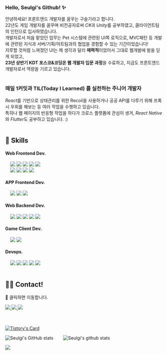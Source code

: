 <!-- ![header](https://capsule-render.vercel.app/api?type=waving&color=auto&height=200&section=header&text=Seulgi's&nbsp;Profile&fontSize=60&animation=fadeIn&fontColor=323931&fontAlignY=38) -->
### Hello, Seulgi's Github! :sparkles:
안녕하세요!
프론트엔드 개발자를 꿈꾸는 구슬기라고 합니다. <br/>
22년도 게임 개발자를 꿈꾸며 비전공자로써 <i>C#</i>과 <i>Unity</i>를 공부하였고, 클라이언트팀의 인턴으로 입사하였습니다.<br/>
개발자로서 처음 맡았던 업무는 Pet 시스템에 관련된 UI쪽 로직으로, MVC패턴 등 개발에 관련된 지식과 서버/기획/아트팀과의 협업을 경험할 수 있는 기간이었습니다! <br/>
지루할 것처럼 느껴졌던 UI는 제 생각과 달리 <strong>매력적</strong>이었어서 그대로 웹개발에 발을 딛게 되었고, <br/>
<strong>23년 상반기 KDT 포스코&코딩온 웹 개발자 입문 과정</strong>을 수료하고, 지금도 프론트엔드 개발자로서 역량을 기르고 있습니다.<br/><br/>
### 매일 1커밋과 TIL(Today I Learned) 를 실천하는 주니어 개발자
<i>React</i>를 기반으로 상태관리를 위한 Recoil을 사용하거나 공공 API를 다루기 위해 프록시 우회를 해보는 등 여러 작업을 수행하고 있습니다. <br/>
특히나 웹 페이지의 반응형 작업을 하다가 크로스 플랫폼에 관심이 생겨, <i>React Native</i> 와 <i>Flutter</i>도 공부하고 있습니다. :) <br/><br/>
<div style={{ display: 'flex', }}>
  <h2>🔨 Skills</h3>
  <div style={{ display: 'flex', }}>
    <h4>Web Frontend Dev.</h4>
    &nbsp;&nbsp;&nbsp;
    <img src="https://img.shields.io/badge/HTML5-E34F26?style=flat-square&logo=HTML5&logoColor=white"/>
    <img src="https://img.shields.io/badge/CSS3-1572B6?style=flat-square&logo=CSS3&logoColor=white"/>
    <img src="https://img.shields.io/badge/Sass&amp;Scss-CC6699?style=flat-square&logo=Sass&logoColor=white"/>
    <img src="https://img.shields.io/badge/styled&nbsp;components-DB7093?style=flat-square&logo=styled-components&logoColor=white"/>
    <img src="https://img.shields.io/badge/Tailwind-06B6D4?style=flat-square&logo=TailwindCSS&logoColor=white"/> 
    <br/>    &nbsp;&nbsp;&nbsp;
    <img src="https://img.shields.io/badge/Javascript-F7DF1E?style=flat-square&logo=JavaScript&logoColor=black"/>
    <img src="https://img.shields.io/badge/TypeScript-3178C6?style=flat-square&logo=TypeScript&logoColor=white"/>
    <img src="https://img.shields.io/badge/React-61DAFB?style=flat-square&logo=React&logoColor=black"/>
    <img src="https://img.shields.io/badge/Redux-764ABC?style=flat-square&logo=Redux&logoColor=white"/>
  </div>
    <div style={{ display: 'flex', }}>
    <h4>APP Frontend Dev.</h4>
    &nbsp;&nbsp;&nbsp;
    <img src="https://img.shields.io/badge/React&nbsp;Native-61DAFB?style=flat-square&logo=React&logoColor=black"/>
    <img src="https://img.shields.io/badge/Dart-0175C2?style=flat-square&logo=Dart&logoColor=white"/>
    <img src="https://img.shields.io/badge/Flutter-02569B?style=flat-square&logo=Flutter&logoColor=white"/>
  <div> 
  <div style={{ display: 'flex', }}>
    <h4>Web Backend Dev.</h4>
    &nbsp;&nbsp;&nbsp;
    <img src="https://img.shields.io/badge/Node.js-69cf00?style=flat-square&logo=Node.js&logoColor=white"/>
    <img src="https://img.shields.io/badge/Express-000000?style=flat-square&logo=Express&logoColor=white"/>
    <img src="https://img.shields.io/badge/MySQL-4479A1?style=flat-square&logo=MySQL&logoColor=white"/>
    <img src="https://img.shields.io/badge/MongoDB-47A248?style=flat-square&logo=MongoDB&logoColor=white"/>
    <img src="https://img.shields.io/badge/Firebase-FFCA28?style=flat-square&logo=Firebase&logoColor=black"/>
  <div>
  <div style={{ display: 'flex', }}>
    <h4>Game Client Dev.</h4>
    &nbsp;&nbsp;&nbsp;
    <img src="https://img.shields.io/badge/C&nbsp;&#x266F;-3f0097?style=flat-square&logo=CSharp&logoColor=white"/>
    <img src="https://img.shields.io/badge/Unity-000?style=flat-square&logo=Unity&logoColor=white"/>
  <div>
  <div style={{ display: 'flex', }}>
    <h4>Devops.</h4>
    &nbsp;&nbsp;&nbsp;
    <img src="https://img.shields.io/badge/Git-F05032?style=flat-square&logo=Git&logoColor=white"/>
    <img src="https://img.shields.io/badge/GitHub-181717?style=flat-square&logo=Github&logoColor=white"/>
    <img src="https://img.shields.io/badge/Sourcetree-0052CC?style=flat-square&logo=Sourcetree&logoColor=white"/>
    <img src="https://img.shields.io/badge/Visual&nbsp;Studio&nbsp;Code-007ACC?style=flat-square&logo=VisualStudioCode&logoColor=white"/>
    <img src="https://img.shields.io/badge/Slack-4A154B?style=flat-square&logo=Slack&logoColor=white"/>
  <div> 
<div>
<br/>
<div style={{ display: 'flex', }}>
  <h2>🧑‍💻 Contact!</h2>
  <p>📌 클릭하면 이동합니다.</p>
  <a href="https://www.notion.so/251597ce335d465ead58f8707a8aff71?pvs=4" target="_blank" title="Seulgi's Notion">
    <img src="https://img.shields.io/badge/Notion&nbsp;Self&nbsp;Introduction-black?style=flat-square&logo=Notion&logoColor=white"/>
  </a>
  <a href="mailTo:guseul9405@gmail.com" target="_blank" title="Seulgi's Gmail">
    <img src="https://img.shields.io/badge/guseul9405&#64;gmail&#46;com-EA4335?style=flat-square&logo=Gmail&logoColor=white"/>
  </a>
  <a href="https://front-kuli.tistory.com/" target="_blank" title="Seulgi's Tistory">
    <img src="https://img.shields.io/badge/Tistory&nbsp;Today&nbsp;I&nbsp;Learned-black?style=flat-square&logo=Tistory&logoColor=white"/>
  </a>
</div>
<br/><br/>
  
[![Tistory's Card](https://github-readme-tistory-card.vercel.app/api?name=front-kuli&theme=tistory)](https://easyhomputer.tistory.com)

![Seulgi's GitHub stats](https://github-readme-stats.vercel.app/api?username=guseulgi&theme=swift&show_icons=true&hide_border=true&count_private=true&include_all_commits=true) &nbsp;&nbsp;&nbsp;&nbsp;&nbsp;&nbsp;
![Seulgi's github stats](https://github-readme-stats.vercel.app/api/top-langs/?username=guseulgi&show_icons=true&theme=swift)

  
![](https://hits.seeyoufarm.com/api/count/incr/badge.svg?url=https%3A%2F%2Fgithub.com%2Fguseulgi%2Fguseulgi&count_bg=%2375D82A&title_bg=%23636363&icon=github.svg&icon_color=%23FFFFFF&title=Customers&edge_flat=true)



